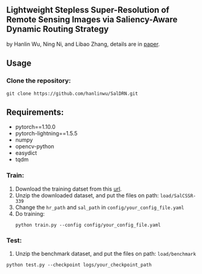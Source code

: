 ## Lightweight Stepless Super-Resolution of Remote Sensing Images via Saliency-Aware Dynamic Routing Strategy

by Hanlin Wu, Ning Ni, and Libao Zhang, details are in [paper](https://arxiv.org/abs/2210.07598).

## Usage

### Clone the repository:
```
git clone https://github.com/hanlinwu/SalDRN.git
```

## Requirements:
- pytorch==1.10.0
- pytorch-lightning==1.5.5
- numpy
- opencv-python
- easydict
- tqdm

### Train:

1. Download the training datset from this [url](https://github.com/hanlinwu/SalDRN/releases/download/v1.0.0/Train_and_Test_data.zip). 
2. Unzip the downloaded dataset, and put the files on path: `load/SalCSSR-339`
3. Change the `hr_path` and `sal_path` in `config/your_config_file.yaml`
4. Do training:
   ```
   python train.py --config config/your_config_file.yaml
   ```

### Test:
1. Unzip the benchmark dataset, and put the files on path: `load/benchmark`
```
python test.py --checkpoint logs/your_checkpoint_path
```
